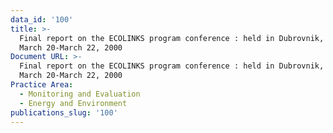 ```yaml
---
data_id: '100'
title: >-
  Final report on the ECOLINKS program conference : held in Dubrovnik, Croatia,
  March 20-March 22, 2000
Document URL: >-
  Final report on the ECOLINKS program conference : held in Dubrovnik, Croatia,
  March 20-March 22, 2000
Practice Area:
  - Monitoring and Evaluation
  - Energy and Environment
publications_slug: '100'
---
```


